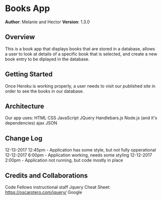 # Books App

**Author**: Melanie and Hector
**Version**: 1.3.0

## Overview
This is a book app that displays books that are stored in a database, allows a user to look at details of a specific book that is selected, and create a new book entry to be diplayed in the database.

## Getting Started
Once Heroku is working properly, a user needs to visit our published site in order to see the books in our database.

## Architecture
Our app uses:
HTML
CSS
JavaScript
JQuery
Handlebars.js
Node.js (and it's dependencies)
ajax
JSON

## Change Log
12-13-2017 12:45pm - Application has some style, but not fully opperational
12-12-2017 6:00pm - Application working, needs some styling
12-12-2017 2:00pm - Application not running, but code mostly in place

## Credits and Collaborations
Code Fellows instructional staff
Jquery Cheat Sheet: https://oscarotero.com/jquery/
Google
